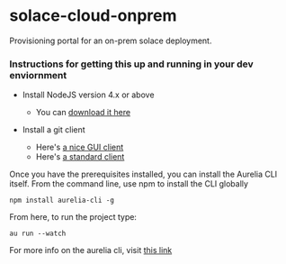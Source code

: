 # solace-cloud-onprem

Provisioning portal for an on-prem solace deployment.

### Instructions for getting this up and running in your dev enviornment

* Install NodeJS version 4.x or above
   * You can [download it here](https://nodejs.org/en/)

* Install a git client
   * Here's [a nice GUI client](https://desktop.github.com/)
   * Here's [a standard client](https://git-scm.com/)

Once you have the prerequisites installed, you can install the Aurelia CLI itself. From the command line, use npm to install the CLI globally

`npm install aurelia-cli -g`

From here, to run the project type:

`au run --watch`


For more info on the aurelia cli, visit [this link](https://aurelia.io/docs/build-systems/aurelia-cli#machine-setup)



